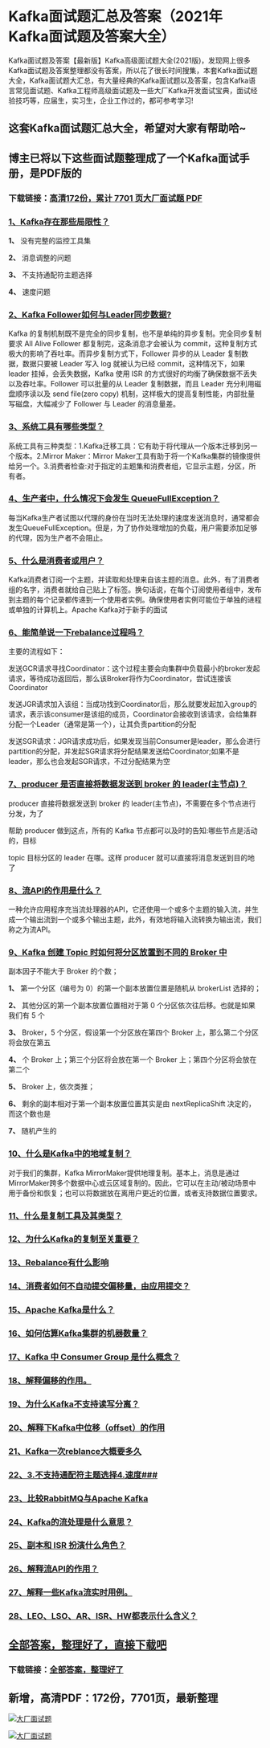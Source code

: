 # Kafka面试题汇总及答案（2021年Kafka面试题及答案大全）

Kafka面试题及答案【最新版】Kafka高级面试题大全(2021版)，发现网上很多Kafka面试题及答案整理都没有答案，所以花了很长时间搜集，本套Kafka面试题大全，Kafka面试题大汇总，有大量经典的Kafka面试题以及答案，包含Kafka语言常见面试题、Kafka工程师高级面试题及一些大厂Kafka开发面试宝典，面试经验技巧等，应届生，实习生，企业工作过的，都可参考学习!

## 这套Kafka面试题汇总大全，希望对大家有帮助哈~ 

## 博主已将以下这些面试题整理成了一个Kafka面试手册，是PDF版的

### 下载链接：[高清172份，累计 7701 页大厂面试题  PDF](https://gitee.com/souyunku/NewDevBooks/blob/master/docs/index.md)


### [1、Kafka存在那些局限性？](https://gitee.com/souyunku/NewDevBooks/blob/master/docs/Kafka/Kafka面试题汇总及答案（2021年Kafka面试题及答案大全）.md#1kafka存在那些局限性)  


**1、** 没有完整的监控工具集

**2、** 消息调整的问题

**3、** 不支持通配符主题选择

**4、** 速度问题


### [2、Kafka Follower如何与Leader同步数据?](https://gitee.com/souyunku/NewDevBooks/blob/master/docs/Kafka/Kafka面试题汇总及答案（2021年Kafka面试题及答案大全）.md#2kafka-follower如何与leader同步数据)  


Kafka 的复制机制既不是完全的同步复制，也不是单纯的异步复制。完全同步复制要求 All Alive Follower 都复制完，这条消息才会被认为 commit，这种复制方式极大的影响了吞吐率。而异步复制方式下，Follower 异步的从 Leader 复制数据，数据只要被 Leader 写入 log 就被认为已经 commit，这种情况下，如果 leader 挂掉，会丢失数据，Kafka 使用 ISR 的方式很好的均衡了确保数据不丢失以及吞吐率。Follower 可以批量的从 Leader 复制数据，而且 Leader 充分利用磁盘顺序读以及 send file(zero copy) 机制，这样极大的提高复制性能，内部批量写磁盘，大幅减少了 Follower 与 Leader 的消息量差。


### [3、系统工具有哪些类型？](https://gitee.com/souyunku/NewDevBooks/blob/master/docs/Kafka/Kafka面试题汇总及答案（2021年Kafka面试题及答案大全）.md#3系统工具有哪些类型)  


系统工具有三种类型：1.Kafka迁移工具：它有助于将代理从一个版本迁移到另一个版本。2.Mirror Maker：Mirror Maker工具有助于将一个Kafka集群的镜像提供给另一个。3.消费者检查:对于指定的主题集和消费者组，它显示主题，分区，所有者。


### [4、生产者中，什么情况下会发生 QueueFullException？](https://gitee.com/souyunku/NewDevBooks/blob/master/docs/Kafka/Kafka面试题汇总及答案（2021年Kafka面试题及答案大全）.md#4生产者中什么情况下会发生-queuefullexception)  


每当Kafka生产者试图以代理的身份在当时无法处理的速度发送消息时，通常都会发生QueueFullException。但是，为了协作处理增加的负载，用户需要添加足够的代理，因为生产者不会阻止。


### [5、什么是消费者或用户？](https://gitee.com/souyunku/NewDevBooks/blob/master/docs/Kafka/Kafka面试题汇总及答案（2021年Kafka面试题及答案大全）.md#5什么是消费者或用户)  


Kafka消费者订阅一个主题，并读取和处理来自该主题的消息。此外，有了消费者组的名字，消费者就给自己贴上了标签。换句话说，在每个订阅使用者组中，发布到主题的每个记录都传递到一个使用者实例。确保使用者实例可能位于单独的进程或单独的计算机上。Apache Kafka对于新手的面试
### [6、能简单说一下rebalance过程吗？](https://gitee.com/souyunku/NewDevBooks/blob/master/docs/Kafka/Kafka面试题汇总及答案（2021年Kafka面试题及答案大全）.md#6能简单说一下rebalance过程吗)  


主要的流程如下：

发送GCR请求寻找Coordinator：这个过程主要会向集群中负载最小的broker发起请求，等待成功返回后，那么该Broker将作为Coordinator，尝试连接该Coordinator

发送JGR请求加入该组：当成功找到Coordinator后，那么就要发起加入group的请求，表示该consumer是该组的成员，Coordinator会接收到该请求，会给集群分配一个Leader（通常是第一个），让其负责partition的分配

发送SGR请求：JGR请求成功后，如果发现当前Consumer是leader，那么会进行partition的分配，并发起SGR请求将分配结果发送给Coordinator;如果不是leader，那么也会发起SGR请求，不过分配结果为空


### [7、producer 是否直接将数据发送到 broker 的 leader(主节点)？](https://gitee.com/souyunku/NewDevBooks/blob/master/docs/Kafka/Kafka面试题汇总及答案（2021年Kafka面试题及答案大全）.md#7producer-是否直接将数据发送到-broker-的-leader主节点)  


producer 直接将数据发送到 broker 的 leader(主节点)，不需要在多个节点进行分发，为了

帮助 producer 做到这点，所有的 Kafka 节点都可以及时的告知:哪些节点是活动的，目标

topic 目标分区的 leader 在哪。这样 producer 就可以直接将消息发送到目的地了


### [8、流API的作用是什么？](https://gitee.com/souyunku/NewDevBooks/blob/master/docs/Kafka/Kafka面试题汇总及答案（2021年Kafka面试题及答案大全）.md#8流api的作用是什么)  


一种允许应用程序充当流处理器的API，它还使用一个或多个主题的输入流，并生成一个输出流到一个或多个输出主题，此外，有效地将输入流转换为输出流，我们称之为流API。


### [9、Kafka 创建 Topic 时如何将分区放置到不同的 Broker 中](https://gitee.com/souyunku/NewDevBooks/blob/master/docs/Kafka/Kafka面试题汇总及答案（2021年Kafka面试题及答案大全）.md#9kafka-创建-topic-时如何将分区放置到不同的-broker-中)  


副本因子不能大于 Broker 的个数；

**1、** 第一个分区（编号为 0）的第一个副本放置位置是随机从 brokerList 选择的；

**2、** 其他分区的第一个副本放置位置相对于第 0 个分区依次往后移。也就是如果我们有 5 个

**3、** Broker，5 个分区，假设第一个分区放在第四个 Broker 上，那么第二个分区将会放在第五

**4、** 个 Broker 上；第三个分区将会放在第一个 Broker 上；第四个分区将会放在第二个

**5、** Broker 上，依次类推；

**6、** 剩余的副本相对于第一个副本放置位置其实是由 nextReplicaShift 决定的，而这个数也是

**7、** 随机产生的


### [10、什么是Kafka中的地域复制？](https://gitee.com/souyunku/NewDevBooks/blob/master/docs/Kafka/Kafka面试题汇总及答案（2021年Kafka面试题及答案大全）.md#10什么是kafka中的地域复制)  


对于我们的集群，Kafka MirrorMaker提供地理复制。基本上，消息是通过MirrorMaker跨多个数据中心或云区域复制的。因此，它可以在主动/被动场景中用于备份和恢复；也可以将数据放在离用户更近的位置，或者支持数据位置要求。


### [11、什么是复制工具及其类型？](https://gitee.com/souyunku/NewDevBooks/blob/master/docs/Kafka/Kafka面试题汇总及答案（2021年Kafka面试题及答案大全）.md#11什么是复制工具及其类型)  

### [12、为什么Kafka的复制至关重要？](https://gitee.com/souyunku/NewDevBooks/blob/master/docs/Kafka/Kafka面试题汇总及答案（2021年Kafka面试题及答案大全）.md#12为什么kafka的复制至关重要)  

### [13、Rebalance有什么影响](https://gitee.com/souyunku/NewDevBooks/blob/master/docs/Kafka/Kafka面试题汇总及答案（2021年Kafka面试题及答案大全）.md#13rebalance有什么影响)  

### [14、消费者如何不自动提交偏移量，由应用提交？](https://gitee.com/souyunku/NewDevBooks/blob/master/docs/Kafka/Kafka面试题汇总及答案（2021年Kafka面试题及答案大全）.md#14消费者如何不自动提交偏移量由应用提交)  

### [15、Apache Kafka是什么？](https://gitee.com/souyunku/NewDevBooks/blob/master/docs/Kafka/Kafka面试题汇总及答案（2021年Kafka面试题及答案大全）.md#15apache-kafka是什么)  

### [16、如何估算Kafka集群的机器数量？](https://gitee.com/souyunku/NewDevBooks/blob/master/docs/Kafka/Kafka面试题汇总及答案（2021年Kafka面试题及答案大全）.md#16如何估算kafka集群的机器数量)  

### [17、Kafka 中 Consumer Group 是什么概念？](https://gitee.com/souyunku/NewDevBooks/blob/master/docs/Kafka/Kafka面试题汇总及答案（2021年Kafka面试题及答案大全）.md#17kafka-中-consumer-group-是什么概念)  

### [18、解释偏移的作用。](https://gitee.com/souyunku/NewDevBooks/blob/master/docs/Kafka/Kafka面试题汇总及答案（2021年Kafka面试题及答案大全）.md#18解释偏移的作用。)  

### [19、为什么Kafka不支持读写分离？](https://gitee.com/souyunku/NewDevBooks/blob/master/docs/Kafka/Kafka面试题汇总及答案（2021年Kafka面试题及答案大全）.md#19为什么kafka不支持读写分离)  

### [20、解释下Kafka中位移（offset）的作用](https://gitee.com/souyunku/NewDevBooks/blob/master/docs/Kafka/Kafka面试题汇总及答案（2021年Kafka面试题及答案大全）.md#20解释下kafka中位移offset的作用)  

### [21、Kafka一次reblance大概要多久](https://gitee.com/souyunku/NewDevBooks/blob/master/docs/Kafka/Kafka面试题汇总及答案（2021年Kafka面试题及答案大全）.md#21kafka一次reblance大概要多久)  

### [22、3.不支持通配符主题选择4.速度###](https://gitee.com/souyunku/NewDevBooks/blob/master/docs/Kafka/Kafka面试题汇总及答案（2021年Kafka面试题及答案大全）.md#223不支持通配符主题选择4速度###)  

### [23、比较RabbitMQ与Apache Kafka](https://gitee.com/souyunku/NewDevBooks/blob/master/docs/Kafka/Kafka面试题汇总及答案（2021年Kafka面试题及答案大全）.md#23比较rabbitmq与apache-kafka)  

### [24、Kafka的流处理是什么意思？](https://gitee.com/souyunku/NewDevBooks/blob/master/docs/Kafka/Kafka面试题汇总及答案（2021年Kafka面试题及答案大全）.md#24kafka的流处理是什么意思)  

### [25、副本和 ISR 扮演什么角色？](https://gitee.com/souyunku/NewDevBooks/blob/master/docs/Kafka/Kafka面试题汇总及答案（2021年Kafka面试题及答案大全）.md#25副本和-isr-扮演什么角色)  

### [26、解释流API的作用？](https://gitee.com/souyunku/NewDevBooks/blob/master/docs/Kafka/Kafka面试题汇总及答案（2021年Kafka面试题及答案大全）.md#26解释流api的作用)  

### [27、解释一些Kafka流实时用例。](https://gitee.com/souyunku/NewDevBooks/blob/master/docs/Kafka/Kafka面试题汇总及答案（2021年Kafka面试题及答案大全）.md#27解释一些kafka流实时用例。)  

### [28、LEO、LSO、AR、ISR、HW都表示什么含义？](https://gitee.com/souyunku/NewDevBooks/blob/master/docs/Kafka/Kafka面试题汇总及答案（2021年Kafka面试题及答案大全）.md#28leolsoarisrhw都表示什么含义)  





## [全部答案，整理好了，直接下载吧](https://gitee.com/souyunku/DevBooks/blob/master/docs/daan.md)

### 下载链接：[全部答案，整理好了](https://gitee.com/souyunku/NewDevBooks/blob/master/docs/daan.md)




## 新增，高清PDF：172份，7701页，最新整理

[![大厂面试题](https://www.souyunku.com/wp-content/uploads/weixin/mst.png "架构师专栏")](https://www.souyunku.com/wp-content/uploads/weixin/githup-weixin.png "架构师专栏")

[![大厂面试题](https://www.souyunku.com/wp-content/uploads/weixin/githup-weixin.png "架构师专栏")](https://www.souyunku.com/wp-content/uploads/weixin/githup-weixin.png "架构师专栏")
